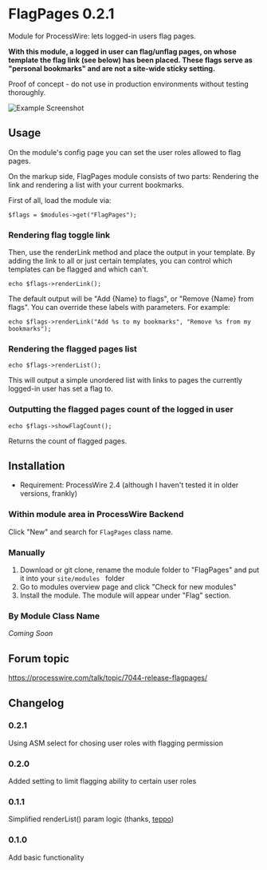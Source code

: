 FlagPages 0.2.1
=========

Module for ProcessWire: lets logged-in users flag pages.

**With this module, a logged in user can flag/unflag pages, on whose template the flag link (see below) has been placed. These flags serve as "personal bookmarks" and are not a site-wide sticky setting.**

Proof of concept - do not use in production environments without testing thoroughly.

![Example Screenshot](http://assets.marcus-herrmann.com/FlagPages/flagscreen.jpg)

## Usage

On the module's config page you can set the user roles allowed to flag pages. 

On the markup side, FlagPages module consists of two parts: Rendering the link and rendering a list with your current bookmarks.

First of all, load the module via:

```
$flags = $modules->get("FlagPages");
```

### Rendering flag toggle link

Then, use the renderLink method and place the output in your template. By adding the link to all or just certain templates, you can control which templates can be flagged and which can't.

```
echo $flags->renderLink();
```

The default output will be "Add {Name} to flags", or "Remove {Name} from flags". You can override these labels with parameters. For example:

```
echo $flags->renderLink("Add %s to my bookmarks", "Remove %s from my bookmarks");
```


### Rendering the flagged pages list

```
echo $flags->renderList();
```

This will output a simple unordered list with links to pages the currently logged-in user has set a flag to.

### Outputting the flagged pages count of the logged in user

```
echo $flags->showFlagCount();
```

Returns the count of flagged pages.

## Installation

* Requirement: ProcessWire 2.4 (although I haven't tested it in older versions, frankly)

### Within module area in ProcessWire Backend

Click "New" and search for `FlagPages` class name.

### Manually

1. Download or git clone, rename the module folder to "FlagPages" and put it into your `site/modules ` folder
2. Go to modules overview page and click "Check for new modules"
3. Install the module. The module will appear under "Flag" section.

### By Module Class Name
*Coming Soon*

## Forum topic
https://processwire.com/talk/topic/7044-release-flagpages/

## Changelog

### 0.2.1
Using ASM select for chosing user roles with flagging permission

### 0.2.0
Added setting to limit flagging ability to certain user roles

### 0.1.1
Simplified renderList() param logic (thanks, [teppo](https://processwire.com/talk/topic/7044-release-flagpages/#entry67965))

### 0.1.0
Add basic functionality

